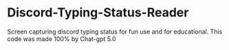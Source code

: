 # Discord-Typing-Status-Reader
Screen capturing discord typing status for fun use and for educational.
This code was made 100% by Chat-gpt 5.0
